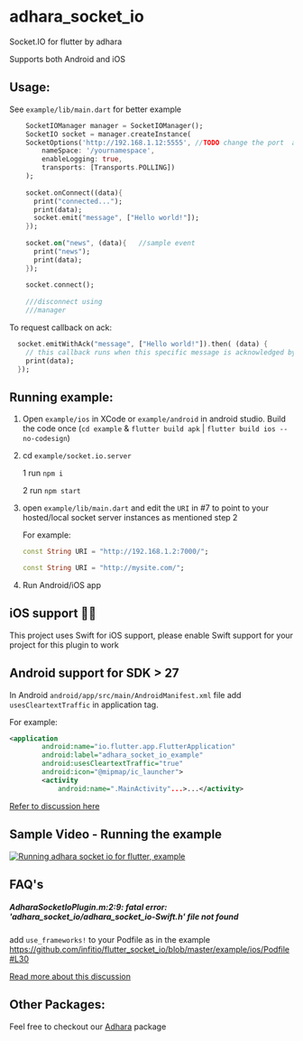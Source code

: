 # adhara_socket_io

Socket.IO for flutter by adhara

Supports both Android and iOS

## Usage:

See `example/lib/main.dart` for better example

```dart
    SocketIOManager manager = SocketIOManager();
    SocketIO socket = manager.createInstance(
    SocketOptions('http://192.168.1.12:5555', //TODO change the port  accordingly
        nameSpace: '/yournamespace',
        enableLogging: true,
        transports: [Transports.POLLING])
    );
    
    socket.onConnect((data){
      print("connected...");
      print(data);
      socket.emit("message", ["Hello world!"]);
    });
    
    socket.on("news", (data){   //sample event
      print("news");
      print(data);
    });
    
    socket.connect();
    
    ///disconnect using
    ///manager

```

To request callback on ack:
```dart
  socket.emitWithAck("message", ["Hello world!"]).then( (data) {
    // this callback runs when this specific message is acknowledged by the server
    print(data);
  });
```

## Running example:

1. Open `example/ios` in XCode or `example/android` in android studio. Build the code once (`cd example` & `flutter build apk` | `flutter build ios --no-codesign`)
2. cd `example/socket.io.server`

	1 run `npm i`

	2 run `npm start`

3. open `example/lib/main.dart` and edit the `URI` in #7 to point to your hosted/local socket server instances as mentioned step 2
    
    For example:
        
    ```dart
    const String URI = "http://192.168.1.2:7000/";
    ```
        
    ```dart
    const String URI = "http://mysite.com/";
    ```
    
4. Run Android/iOS app

## iOS support 📢📢
This project uses Swift for iOS support, please enable Swift support for your project for this plugin to work

## Android support for SDK > 27

In Android `android/app/src/main/AndroidManifest.xml` file add `usesCleartextTraffic` in application tag.

For example:
```xml
<application
        android:name="io.flutter.app.FlutterApplication"
        android:label="adhara_socket_io_example"
        android:usesCleartextTraffic="true"
        android:icon="@mipmap/ic_launcher">
        <activity
            android:name=".MainActivity"...>...</activity>
```

[Refer to discussion here](https://github.com/infitio/flutter_socket_io/issues/42)

## Sample Video - Running the example

[![Running adhara socket io for flutter, example](https://img.youtube.com/vi/rc6Kv95FJ4M/0.jpg)](http://www.youtube.com/watch?v=rc6Kv95FJ4M "Running the example")


## FAQ's

##### AdharaSocketIoPlugin.m:2:9: fatal error: 'adhara_socket_io/adhara_socket_io-Swift.h' file not found
add `use_frameworks!` to your Podfile as in the example
https://github.com/infitio/flutter_socket_io/blob/master/example/ios/Podfile#L30

[Read more about this discussion](https://github.com/infitio/flutter_socket_io/issues/58)


## Other Packages:
Feel free to checkout our [Adhara](https://pub.dartlang.org/packages/adhara) package
